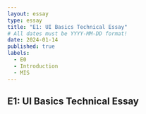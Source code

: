 ```yaml
---
layout: essay
type: essay
title: "E1: UI Basics Technical Essay"
# All dates must be YYYY-MM-DD format!
date: 2024-01-14
published: true
labels:
  - E0
  - Introduction
  - MIS 
---
```


## E1: UI Basics Technical Essay
